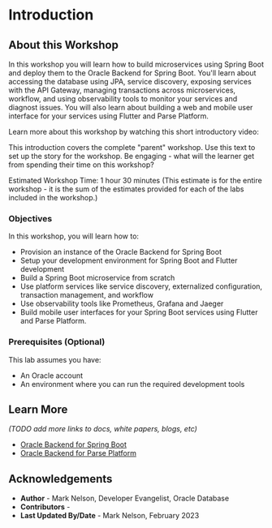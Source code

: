# Introduction

## About this Workshop

In this workshop you will learn how to build microservices using Spring Boot and deploy them to the Oracle Backend for Spring Boot.  You'll learn about accessing the database using JPA, service discovery, exposing services with the API Gateway, managing transactions across microservices, workflow, and using observability tools to monitor your services and diagnost issues.  You will also learn about building a web and mobile user interface for your services using Flutter and Parse Platform.

Learn more about this workshop by watching this short introductory video:  [](youtube:zNKxJjkq0Pw)

This introduction covers the complete "parent" workshop. Use this text to set up the story for the workshop. Be engaging - what will the learner get from spending their time on this workshop?

Estimated Workshop Time: 1 hour 30 minutes (This estimate is for the entire workshop - it is the sum of the estimates provided for each of the labs included in the workshop.)

### Objectives

In this workshop, you will learn how to:
* Provision an instance of the Oracle Backend for Spring Boot
* Setup your development environment for Spring Boot and Flutter development
* Build a Spring Boot microservice from scratch
* Use platform services like service discovery, externalized configuration, transaction management, and workflow
* Use observability tools like Prometheus, Grafana and Jaeger
* Build mobile user interfaces for your Spring Boot services using Flutter and Parse Platform.

### Prerequisites (Optional)

This lab assumes you have:
* An Oracle account
* An environment where you can run the required development tools

## Learn More

*(TODO add more links to docs, white papers, blogs, etc)*

* [Oracle Backend for Spring Boot](https://oracle.github.io/microservices-datadriven/spring/)
* [Oracle Backend for Parse Platform](https://oracle.github.io/microservices-datadriven/mbaas/m)

## Acknowledgements
* **Author** - Mark Nelson, Developer Evangelist, Oracle Database
* **Contributors** - [](var:contributors)
* **Last Updated By/Date** - Mark Nelson, February 2023
